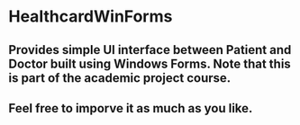 # HealthcardWinForms

## Provides simple UI interface between Patient and Doctor built using Windows Forms. Note that this is part of the academic project course.
## Feel free to imporve it as much as you like.
